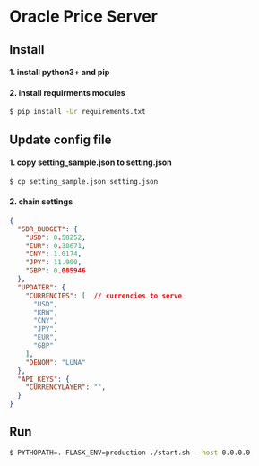 # Oracle Price Server

## Install

#### 1. install python3+ and pip
#### 2. install requirments modules
```bash
$ pip install -Ur requirements.txt
```

## Update config file

#### 1. copy setting_sample.json to setting.json
```bash
$ cp setting_sample.json setting.json
```

#### 2. chain settings
```json
{
  "SDR_BUDGET": {
    "USD": 0.58252,
    "EUR": 0.38671,
    "CNY": 1.0174,
    "JPY": 11.900,
    "GBP": 0.085946
  },
  "UPDATER": {
    "CURRENCIES": [  // currencies to serve
      "USD",
      "KRW",
      "CNY",
      "JPY",
      "EUR",
      "GBP"
    ],
    "DENOM": "LUNA"
  },
  "API_KEYS": {
    "CURRENCYLAYER": "",
  }
}
```

## Run
```bash
$ PYTHOPATH=. FLASK_ENV=production ./start.sh --host 0.0.0.0
```